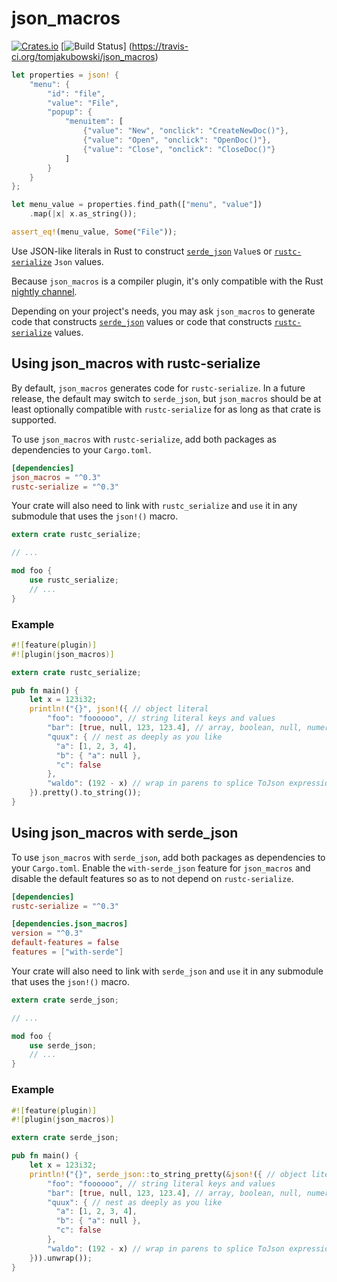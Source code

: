 # json_macros

[![Crates.io](https://img.shields.io/crates/v/json_macros.svg)](https://crates.io/crates/json_macros)
[![Build Status](https://travis-ci.org/tomjakubowski/json_macros.svg?branch=master)]
(https://travis-ci.org/tomjakubowski/json_macros)

``` rust
let properties = json! {
    "menu": {
        "id": "file",
        "value": "File",
        "popup": {
            "menuitem": [
                {"value": "New", "onclick": "CreateNewDoc()"},
                {"value": "Open", "onclick": "OpenDoc()"},
                {"value": "Close", "onclick": "CloseDoc()"}
            ]
        }
    }
};

let menu_value = properties.find_path(["menu", "value"])
    .map(|x| x.as_string());

assert_eq!(menu_value, Some("File"));
```

Use JSON-like literals in Rust to construct [`serde_json`][] `Value`s
or [`rustc-serialize`][] `Json` values.

Because `json_macros` is a compiler plugin, it's only compatible with
the Rust [nightly channel][rust-nightly].

Depending on your project's needs, you may ask `json_macros` to
generate code that constructs [`serde_json`][] values or code that
constructs [`rustc-serialize`][] values.

## Using json_macros with rustc-serialize

By default, `json_macros` generates code for `rustc-serialize`.  In a
future release, the default may switch to `serde_json`, but
`json_macros` should be at least optionally compatible with
`rustc-serialize` for as long as that crate is supported.

To use `json_macros` with `rustc-serialize`, add both packages as
dependencies to your `Cargo.toml`.

```toml
[dependencies]
json_macros = "^0.3"
rustc-serialize = "^0.3"
```

Your crate will also need to link with `rustc_serialize` and `use` it
in any submodule that uses the `json!()` macro.

```rust
extern crate rustc_serialize;

// ...

mod foo {
    use rustc_serialize;
    // ...
}
```

### Example

```rust
#![feature(plugin)]
#![plugin(json_macros)]

extern crate rustc_serialize;

pub fn main() {
    let x = 123i32;
    println!("{}", json!({ // object literal
        "foo": "foooooo", // string literal keys and values
        "bar": [true, null, 123, 123.4], // array, boolean, null, numeric literals
        "quux": { // nest as deeply as you like
          "a": [1, 2, 3, 4],
          "b": { "a": null },
          "c": false
        },
        "waldo": (192 - x) // wrap in parens to splice ToJson expressions directly
    }).pretty().to_string());
}
```

## Using json_macros with serde_json

To use `json_macros` with `serde_json`, add both packages as
dependencies to your `Cargo.toml`.  Enable the `with-serde_json`
feature for `json_macros` and disable the default features so as to
not depend on `rustc-serialize`.

```toml
[dependencies]
rustc-serialize = "^0.3"

[dependencies.json_macros]
version = "^0.3"
default-features = false
features = ["with-serde"]
```

Your crate will also need to link with `serde_json` and `use` it in
any submodule that uses the `json!()` macro.

```rust
extern crate serde_json;

// ...

mod foo {
    use serde_json;
    // ...
}
```

### Example

```rust
#![feature(plugin)]
#![plugin(json_macros)]

extern crate serde_json;

pub fn main() {
    let x = 123i32;
    println!("{}", serde_json::to_string_pretty(&json!({ // object literal
        "foo": "foooooo", // string literal keys and values
        "bar": [true, null, 123, 123.4], // array, boolean, null, numeric literals
        "quux": { // nest as deeply as you like
          "a": [1, 2, 3, 4],
          "b": { "a": null },
          "c": false
        },
        "waldo": (192 - x) // wrap in parens to splice ToJson expressions directly
    })).unwrap());
}
```

[`serde_json`]: <https://github.com/serde-rs/json>
[`rustc-serialize`]: <https://doc.rust-lang.org/rustc-serialize/rustc_serialize/index.html>
[rust-nightly]: <http://doc.rust-lang.org/book/nightly-rust.html>

